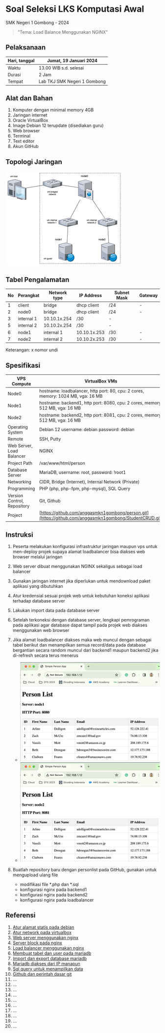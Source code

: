 # **Soal Seleksi LKS Komputasi Awal**

SMK Negeri 1 Gombong - 2024
> "Tema: Load Balance Menggunakan NGINX"

## Pelaksanaan

| Hari, tanggal | Jumat, 19 Januari 2024 |
| - | - |
| Waktu | 13.00 WIB s.d. selesai |
| Durasi | 2 Jam |
| Tempat | Lab TKJ SMK Negeri 1 Gombong |

## Alat dan Bahan

1. Komputer dengan minimal memory 4GB
2. Jaringan internet
3. Oracle VirtualBox
4. Image Debian 12 terupdate (disediakan guru)
5. Web browser
6. Terminal
7. Text editor
8. Akun GitHub

## Topologi Jaringan

![](img1.png) 

## Tabel Pengalamatan

| No | Perangkat | Network type | IP Address | Subnet Mask | Gateway |
| --- | --- | --- | --- | --- | --- |
| 1 | client | bridge | dhcp client | /24 | - |
| 2 | node0 | bridge | dhcp client | /24 | - |
| 3 | internal 1 | 10.10.1x.254 | /30 | - |
| 5 | internal 2 | 10.10.2x.254 | /30 | - |
| 6 | node1 | internal 1 | 10.10.1x.253 | /30 | - |
| 7 | node2 | internal 2 | 10.10.2x.253 | /30 | - |

Keterangan: x nomor undi

## Spesifikasi

| VPS Compute | VirtualBox VMs |
| --- | --- |
| Node0 | hostname: loadbalancer, http port: 80, cpu: 2 cores, memory: 1024 MB, vga: 16 MB |
| Node1 | hostname: backend1, http port: 8080, cpu: 2 cores, memory: 512 MB, vga: 16 MB |
| Node2 | hostname: backend2, http port: 8081, cpu: 2 cores, memory: 512 MB, vga: 16 MB |
| Operating System | Debian 12 username: debian password: debian |
| Remote | SSH, Putty |
| Web Server, Load Balancer | NGINX |
| Project Path | /var/www/html/person |
| Database Server | MariaDB, username: root, password: !root1 |
| Networking | CIDR, Bridge (Internet), Internal Network (Private) |
| Programming | PHP (php, php-fpm, php-mysql), SQL Query |
| Version Control, Repository | Git, Github |
| Project | [https://github.com/anggasmkn1gombong/person.git](https://github.com/anggasmkn1gombong/StudentCRUD.git) |

## Instruksi

1. Peserta melakukan konfigurasi infrastruktur jaringan maupun vps untuk men-deploy projek supaya alamat loadbalancer bisa diakses web browser melalui jaringan
2. Web server dibuat menggunakan NGINX sekaligus sebagai load balancer
3. Gunakan jaringan internet jika diperlukan untuk mendownload paket aplikasi yang dibutuhkan
4. Atur kredensial sesuai projek web untuk kebutuhan koneksi aplikasi terhadap database server
5. Lakukan import data pada database server
6. Setelah terkoneksi dengan database server, lengkapi pemrograman pada aplikasi agar database dapat tampil pada projek web diakses menggunakan web browser
7. Jika alamat loadbalancer diakses maka web muncul dengan sebagai tabel berikut dan menampilkan semua record/data pada database bergantian secara random muncul dari backend1 maupun backend2 jika di-refresh secara terus menerus

   - ![](img2.png)
   - ![](img3.png)

8. Buatlah repository baru dengan personlist pada GitHub, gunakan untuk mengupload ulang file

   - modifikasi file \*.php dan \*.sql
   - konfigurasi nginx pada backend1
   - konfigurasi nginx pada backend2
   - konfigurasi nginx pada loadbalancer

## Referensi

1. [Atur alamat statis pada debian](https://itslinuxfoss.com/set-up-static-ip-address-debian-12-linux/)
2. [Atur network pada virtualbox](https://praktekit.com/simulasi-jaringan-internal-network-virtualbox/)
3. [Web server menggunakan nginx](https://www.ditempel.com/2022/12/install-web-server-nginx-di-debian-11.html)
4. [Server block pada nginx](https://www.ditempel.com/2023/01/konfigurasi-server-blocks-nginx-di.html)
5. [Load balancer menggunakan nginx](https://musaamin.web.id/cara-setting-load-balancing-dengan-nginx/)
6. [Membuat tabel dan user pada mariadb](https://medium.com/biji-inovasi/create-dan-grant-user-di-mariadb-d6bfa7a67fc8)
7. [Import dan export database mariadb](https://semigataweb.com/blog/cara-import-eksport-database-di-mysql-dan-mariadb/)
8. [Mariadb diakses dari IP manapun](https://musaamin.web.id/cara-setting-akses-remote-database-mariadb-di-ubuntu/)
9. [Sql query untuk menampilkan data](https://www.duniailkom.com/tutorial-mysql-menampilkan-data-dari-tabel-mysql-select/)
10. [Github dan perintah dasar git](https://www.hostinger.co.id/tutorial/cara-menggunakan-github-perintah-dasar-github)
11. …
12. …
13. …
14. …
15. …
16. …
17. …
18. …
19. …
20. …
